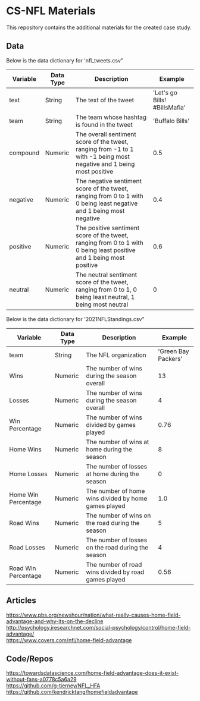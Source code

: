 # CS-NFL Materials

This repository contains the additional materials for the created case study.

## Data

Below is the data dictionary for 'nfl_tweets.csv"

| Variable | Data Type | Description | Example |
|----------|-----------|-------------|---------|
| text | String | The text of the tweet | 'Let's go Bills! #BillsMafia' |
| team | String | The team whose hashtag is found in the tweet | 'Buffalo Bills' |
| compound | Numeric | The overall sentiment score of the tweet, ranging from -1 to 1 with -1 being most negative and 1 being most positive | 0.5 |
| negative | Numeric | The negative sentiment score of the tweet, ranging from 0 to 1 with 0 being least negative and 1 being most negative | 0.4 |
| positive | Numeric | The positive sentiment score of the tweet, ranging from 0 to 1 with 0 being least positive and 1 being most positive | 0.6 |
| neutral | Numeric | The neutral sentiment score of the tweet, ranging from 0 to 1, 0 being least neutral, 1 being most neutral | 0 |

Below is the data dictionary for '2021NFLStandings.csv"

| Variable | Data Type | Description | Example |
|----------|-----------|-------------|---------|
| team | String | The NFL organization | 'Green Bay Packers' |
| Wins | Numeric | The number of wins during the season overall | 13 |
| Losses | Numeric | The number of wins during the season overall | 4 |
| Win Percentage | Numeric | The number of wins divided by games played | 0.76 |
| Home Wins | Numeric | The number of wins at home during the season | 8 |
| Home Losses | Numeric | The number of losses at home during the season | 0 |
| Home Win Percentage | Numeric | The number of home wins divided by home games played | 1.0 |
| Road Wins | Numeric | The number of wins on the road during the season | 5 |
| Road Losses | Numeric | The number of losses on the road during the season | 4 |
| Road Win Percentage | Numeric | The number of road wins divided by road games played | 0.56 |

## Articles
https://www.pbs.org/newshour/nation/what-really-causes-home-field-advantage-and-why-its-on-the-decline <br />
http://psychology.iresearchnet.com/social-psychology/control/home-field-advantage/ <br />
https://www.covers.com/nfl/home-field-advantage

## Code/Repos
https://towardsdatascience.com/home-field-advantage-does-it-exist-without-fans-a0778c5a6a29 <br />
https://github.com/g-tierney/NFL_HFA <br />
https://github.com/kendricktang/homefieldadvantage
